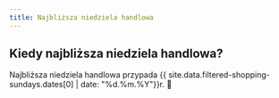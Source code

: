 ```yaml
---
title: Najbliższa niedziela handlowa
---
```


<div class="row pt-5">
    <h2 class="pb-3">Kiedy najbliższa niedziela handlowa?</h2>
    <p class="lead">Najbliższa niedziela handlowa przypada {{ site.data.filtered-shopping-sundays.dates[0] | date: "%d.%m.%Y"}}r. 🥳</p>
</div>




